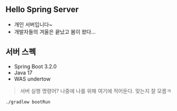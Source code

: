 ## Hello Spring Server
- 개인 서버입니다~
- 개발자들의 겨울은 끝났고 봄이 왔다...

## 서버 스펙
- Spring Boot 3.2.0
- Java 17
- WAS undertow

> 서버 실행 명령어? 나중에 나를 위해 여기에 적어둔다. 맞는지 잘 모름ㅋ
```shell
./gradlew bootRun
```